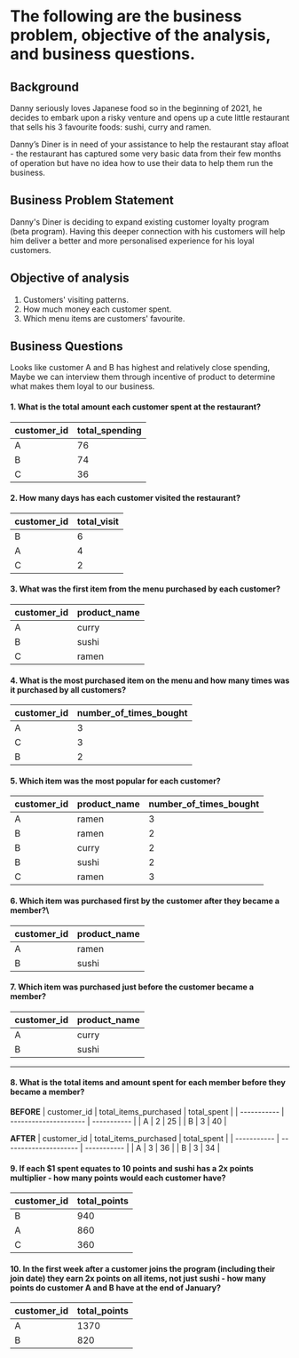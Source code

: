 # The following are the business problem, objective of the analysis, and business questions.

## Background
Danny seriously loves Japanese food so in the beginning of 2021, he decides to embark upon a risky venture and opens up a cute little restaurant that sells his 3 favourite foods: sushi, curry and ramen.

Danny’s Diner is in need of your assistance to help the restaurant stay afloat - the restaurant has captured some very basic data from their few months of operation but have no idea how to use their data to help them run the business.

## Business Problem Statement
Danny's Diner is deciding to expand existing customer loyalty program (beta program). Having this deeper connection with his customers will help him deliver a better and more personalised experience for his loyal customers.

## Objective of analysis
1. Customers' visiting patterns.
2. How much money each customer spent.
3. Which menu items are customers' favourite.

## Business Questions
Looks like customer A and B has highest and relatively close spending, Maybe we can interview them through incentive of product to determine what makes them loyal to our business.

#### 1. What is the total amount each customer spent at the restaurant?
| customer_id | total_spending |
| ----------- | -------------- |
| A           | 76             |
| B           | 74             |
| C           | 36             |

#### 2. How many days has each customer visited the restaurant?
| customer_id | total_visit |
| ----------- | ----------- |
| B           | 6           |
| A           | 4           |
| C           | 2           |

#### 3. What was the first item from the menu purchased by each customer?
| customer_id | product_name |
| ----------- | ------------ |
| A           | curry        |
| B           | sushi        |
| C           | ramen        |

#### 4. What is the most purchased item on the menu and how many times was it purchased by all customers?
| customer_id | number_of_times_bought |
| ----------- | ---------------------- |
| A           | 3                      |
| C           | 3                      |
| B           | 2                      |

#### 5. Which item was the most popular for each customer?
| customer_id | product_name | number_of_times_bought |
| ----------- | ------------ | ---------------------- |
| A           | ramen        | 3                      |
| B           | ramen        | 2                      |
| B           | curry        | 2                      |
| B           | sushi        | 2                      |
| C           | ramen        | 3                      |


#### 6. Which item was purchased first by the customer after they became a member?\
| customer_id | product_name |
| ----------- | ------------ |
| A           | ramen        |
| B           | sushi        |


#### 7. Which item was purchased just before the customer became a member?
| customer_id | product_name | 
| ----------- | ------------ |
| A           | curry        |
| B           | sushi        |

---

#### 8. What is the total items and amount spent for each member before they became a member?

**BEFORE**
| customer_id | total_items_purchased | total_spent |
| ----------- | --------------------- | ----------- |
| A           | 2                     | 25          |
| B           | 3                     | 40          |

**AFTER**
| customer_id | total_items_purchased | total_spent |
| ----------- | --------------------- | ----------- |
| A           | 3                     | 36          |
| B           | 3                     | 34          |

#### 9.  If each $1 spent equates to 10 points and sushi has a 2x points multiplier - how many points would each customer have?
| customer_id | total_points |
| ----------- | ------------ |
| B           | 940          |
| A           | 860          |
| C           | 360          |


#### 10. In the first week after a customer joins the program (including their join date) they earn 2x points on all items, not just sushi - how many points do customer A and B have at the end of January?
| customer_id | total_points |
| ----------- | ------------ |
| A           | 1370         |
| B           | 820          |

